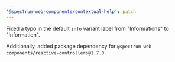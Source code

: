 ```yaml
---
'@spectrum-web-components/contextual-help': patch
---
```


Fixed a typo in the default `info` variant label from "Informations" to "Information".

Additionally, added package dependency for `@spectrum-web-components/reactive-controllers@1.7.0`.

